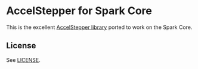 # AccelStepper for Spark Core

This is the excellent [AccelStepper library](http://www.airspayce.com/mikem/arduino/AccelStepper/) ported to work on the Spark Core.

## License

See [LICENSE](LICENSE).
